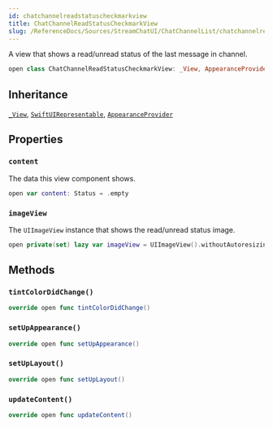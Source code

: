 ```yaml
---
id: chatchannelreadstatuscheckmarkview 
title: ChatChannelReadStatusCheckmarkView
slug: /ReferenceDocs/Sources/StreamChatUI/ChatChannelList/chatchannelreadstatuscheckmarkview
---
```


A view that shows a read/unread status of the last message in channel.

``` swift
open class ChatChannelReadStatusCheckmarkView: _View, AppearanceProvider, SwiftUIRepresentable 
```

## Inheritance

[`_View`](../CommonViews/_View), [`SwiftUIRepresentable`](../CommonViews/SwiftUIRepresentable), [`AppearanceProvider`](../Utils/AppearanceProvider)

## Properties

### `content`

The data this view component shows.

``` swift
open var content: Status = .empty 
```

### `imageView`

The `UIImageView` instance that shows the read/unread status image.

``` swift
open private(set) lazy var imageView = UIImageView().withoutAutoresizingMaskConstraints
```

## Methods

### `tintColorDidChange()`

``` swift
override open func tintColorDidChange() 
```

### `setUpAppearance()`

``` swift
override open func setUpAppearance() 
```

### `setUpLayout()`

``` swift
override open func setUpLayout() 
```

### `updateContent()`

``` swift
override open func updateContent() 
```
